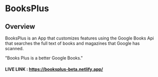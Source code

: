 # BooksPlus

## Overview

BooksPlus is an App that customizes features using the Google Books Api that searches the full text of books and magazines that Google has scanned. 

"Books Plus is a better Google Books."

#### LIVE LINK : https://booksplus-beta.netlify.app/